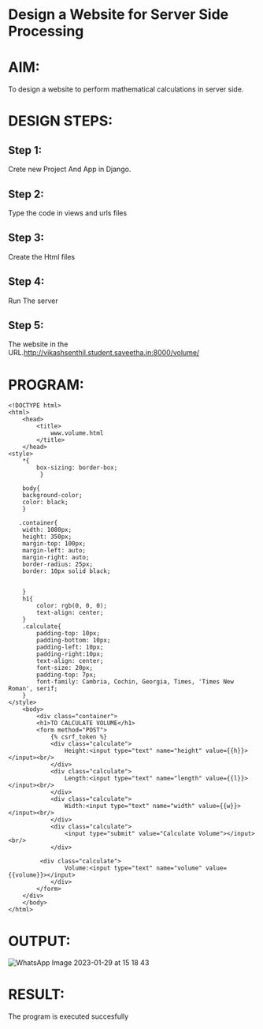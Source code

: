 # Design a Website for Server Side Processing

# AIM:

To design a website to perform mathematical calculations in server side.

# DESIGN STEPS:

## Step 1:

Crete new Project And App in Django.

## Step 2:

Type the code in views and urls files




## Step 3:

Create the Html files


## Step 4:

Run The server



## Step 5:

The website in the URL.http://vikashsenthil.student.saveetha.in:8000/volume/



# PROGRAM:
```
<!DOCTYPE html>
<html>
    <head>
        <title>
            www.volume.html
        </title>
    </head>
<style>
    *{
        box-sizing: border-box;
         }

    body{
    background-color;
    color: black;
    }

   .container{
    width: 1080px;
    height: 350px;
    margin-top: 100px;
    margin-left: auto;
    margin-right: auto;
    border-radius: 25px;
    border: 10px solid black;
    
    
    }
    h1{
        color: rgb(0, 0, 0);
        text-align: center;
    }
    .calculate{
        padding-top: 10px;
        padding-bottom: 10px;
        padding-left: 10px;
        padding-right:10px;
        text-align: center;
        font-size: 20px;
        padding-top: 7px;
        font-family: Cambria, Cochin, Georgia, Times, 'Times New Roman', serif;
    }
</style>
    <body>
        <div class="container">
        <h1>TO CALCULATE VOLUME</h1>
        <form method="POST">
            {% csrf_token %}
            <div class="calculate"> 
                Height:<input type="text" name="height" value={{h}}></input><br/>
            </div>
            <div class="calculate">
                Length:<input type="text" name="length" value={{l}}></input><br/>
            </div>
            <div class="calculate">
                Width:<input type="text" name="width" value={{w}}></input><br/>
            </div>
            <div class="calculate">
                <input type="submit" value="Calculate Volume"></input><br/>
            </div>
          
         <div class="calculate">
                Volume:<input type="text" name="volume" value={{volume}}></input>
            </div>
        </form>
    </div>
    </body>
</html>

```

# OUTPUT:

![WhatsApp Image 2023-01-29 at 15 18 43](https://user-images.githubusercontent.com/119433834/215319950-0008d644-4585-40d9-bf5c-a17f38bc130a.jpg)


# RESULT:

The program is executed succesfully
